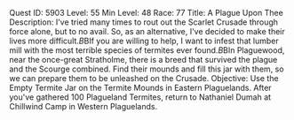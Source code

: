 Quest ID: 5903
Level: 55
Min Level: 48
Race: 77
Title: A Plague Upon Thee
Description: I've tried many times to rout out the Scarlet Crusade through force alone, but to no avail. So, as an alternative, I've decided to make their lives more difficult.$B$BIf you are willing to help, I want to infest that lumber mill with the most terrible species of termites ever found.$B$BIn Plaguewood, near the once-great Stratholme, there is a breed that survived the plague and the Scourge combined. Find their mounds and fill this jar with them, so we can prepare them to be unleashed on the Crusade.
Objective: Use the Empty Termite Jar on the Termite Mounds in Eastern Plaguelands. After you've gathered 100 Plagueland Termites, return to Nathaniel Dumah at Chillwind Camp in Western Plaguelands.
